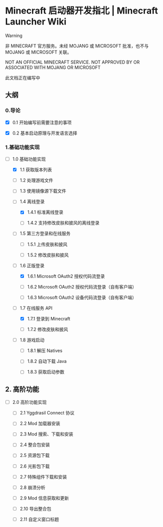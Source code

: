 # Minecraft 启动器开发指北 | Minecraft Launcher Wiki

>[!WARNING]
>
>非 MINECRAFT 官方服务。未经 MOJANG 或 MICROSOFT 批准，也不与 MOJANG 或 MICROSOFT 关联。
>
>NOT AN OFFICIAL MINECRAFT SERVICE. NOT APPROVED BY OR ASSOCIATED WITH MOJANG OR MICROSOFT
>
>
>此文档正在编写中


## 大纲

### 0.导论

- [x] 0.1 开始编写前需要注意的事项

- [x] 0.2 基本启动原理与开发语言选择

### 1.基础功能实现

- [ ] 1.0 基础功能实现

    - [x] 1.1 获取版本列表

    - [ ] 1.2 处理游戏文件

    - [ ] 1.3 使用镜像源下载文件

    - [ ] 1.4 离线登录

        - [x] 1.4.1 标准离线登录
         
        - [ ] 1.4.2 支持修改皮肤和披风的离线登录

    - [ ] 1.5 第三方登录和在线服务

        - [ ] 1.5.1 上传皮肤和披风
     
        - [ ] 1.5.2 修改皮肤和披风

    - [ ] 1.6 正版登录

        - [x] 1.6.1 Microsoft OAuth2 授权代码流登录
 
        - [ ] 1.6.2 Microsoft OAuth2 授权代码流登录（自有客户端）
     
        - [ ] 1.6.3 Microsoft OAuth2 设备代码流登录（自有客户端）

    - [ ] 1.7 在线服务 API

        - [x] 1.7.1 登录到 Minecraft
     
        - [ ] 1.7.2 修改皮肤和披风
     
    - [ ] 1.8 游戏启动

        - [ ] 1.8.1 解压 Natives
     
        - [ ] 1.8.2 自动下载 Java
     
        - [ ] 1.8.3 获取启动参数

## 2. 高阶功能
      
- [ ] 2.0 高阶功能实现

    - [ ] 2.1 Yggdrasil Connect 协议
     
    - [ ] 2.2 Mod 加载器安装
     
    - [ ] 2.3 Mod 搜索、下载和安装
     
    - [ ] 2.4 整合包安装
     
    - [ ] 2.5 资源包下载
     
    - [ ] 2.6 光影包下载
     
    - [ ] 2.7 特殊组件下载和安装
     
    - [ ] 2.8 崩溃分析
     
    - [ ] 2.9 Mod 信息获取和更新
     
    - [ ] 2.10 导出整合包
     
    - [ ] 2.11 自定义窗口标题
